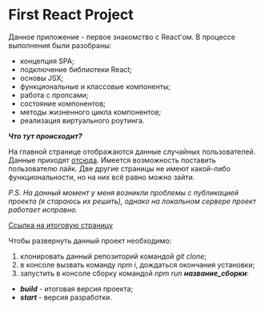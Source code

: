 # First React Project

Данное приложение - первое знакомство с React'ом. В процессе выполнения были разобраны:
- концепция SPA;
- подключение библиотеки React;
- основы JSX;
- функциональные и классовые компоненты;
- работа с пропсами;
- состояние компонентов;
- методы жизненного цикла компонентов;
- реализация виртуального роутинга.

***Что тут происходит?***

На главной странице отображаются данные случайных пользователей. Данные приходят [отсюда](https://randomuser.me/). Имеется возможность поставить пользователю лайк. Две другие страницы не имеют какой-либо функциональности, но на них всё равно можно зайти.


*P.S. На данный момент у меня возникли проблемы с публикацией проекта (я стараюсь их решить), однако на локальном сервере проект работает исправно.*

[Ссылка на итоговую страницу](https://lenkaptichka.github.io/First_react_project/)

Чтобы развернуть данный проект необходимо:
1. клонировать данный репозиторий командой *git clone*;
2. в консоле вызвать команду *npm i*, дождаться окончания установки;
3. запустить в консоле сборку командой *npm run* ***название_сборки***:
- ***build*** - итоговая версия проекта;
- ***start*** - версия разработки.
